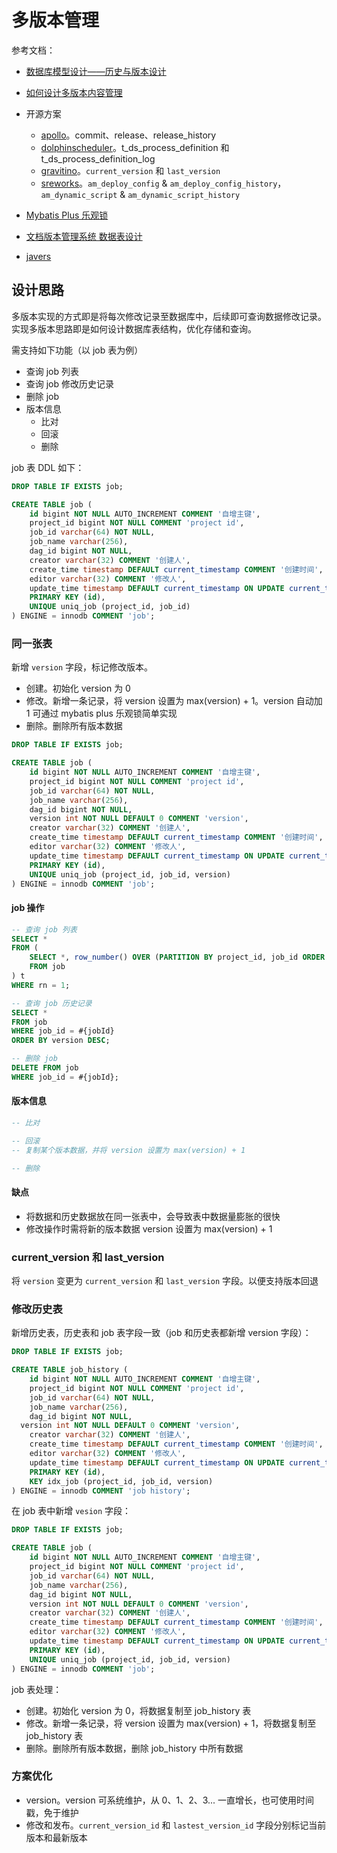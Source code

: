 # 多版本管理

参考文档：

* [数据库模型设计——历史与版本设计](https://developer.aliyun.com/article/350760)
* [如何设计多版本内容管理](https://juejin.cn/post/7095671785336619045)
* 开源方案
  * [apollo](https://github.com/apolloconfig/apollo/blob/master/scripts/sql/profiles/mysql-default/apolloconfigdb.sql)。commit、release、release_history
  * [dolphinscheduler](https://github.com/apache/dolphinscheduler/blob/dev/dolphinscheduler-dao/src/main/resources/sql/dolphinscheduler_mysql.sql)。t_ds_process_definition 和 t_ds_process_definition_log
  * [gravitino](https://github.com/apache/gravitino/blob/main/scripts/mysql/schema-0.6.0-mysql.sql)。`current_version` 和 `last_version`
  * [sreworks](https://github.com/alibaba/SREWorks/tree/main/paas/appmanager/APP-META-PRIVATE/db)。`am_deploy_config` & `am_deploy_config_history`，`am_dynamic_script` & `am_dynamic_script_history`

* [Mybatis Plus 乐观锁](https://mybatis.plus/guide/interceptor-optimistic-locker.html)
* [文档版本管理系统 数据表设计](https://www.cnblogs.com/DBFocus/archive/2010/09/12/1824321.html)
* [javers](https://github.com/javers/javers)

## 设计思路

多版本实现的方式即是将每次修改记录至数据库中，后续即可查询数据修改记录。实现多版本思路即是如何设计数据库表结构，优化存储和查询。

需支持如下功能（以 job 表为例）

* 查询 job 列表
* 查询 job 修改历史记录
* 删除 job
* 版本信息
  * 比对
  * 回滚
  * 删除

job 表 DDL 如下：

```sql
DROP TABLE IF EXISTS job;

CREATE TABLE job (
	id bigint NOT NULL AUTO_INCREMENT COMMENT '自增主键',
	project_id bigint NOT NULL COMMENT 'project id',
	job_id varchar(64) NOT NULL,
	job_name varchar(256),
	dag_id bigint NOT NULL,
	creator varchar(32) COMMENT '创建人',
	create_time timestamp DEFAULT current_timestamp COMMENT '创建时间',
	editor varchar(32) COMMENT '修改人',
	update_time timestamp DEFAULT current_timestamp ON UPDATE current_timestamp COMMENT '修改时间',
	PRIMARY KEY (id),
	UNIQUE uniq_job (project_id, job_id)
) ENGINE = innodb COMMENT 'job';
```

### 同一张表

新增 `version` 字段，标记修改版本。

* 创建。初始化 version 为 0
* 修改。新增一条记录，将 version 设置为 max(version) + 1。version 自动加 1 可通过 mybatis plus 乐观锁简单实现
* 删除。删除所有版本数据

```sql
DROP TABLE IF EXISTS job;

CREATE TABLE job (
	id bigint NOT NULL AUTO_INCREMENT COMMENT '自增主键',
	project_id bigint NOT NULL COMMENT 'project id',
	job_id varchar(64) NOT NULL,
	job_name varchar(256),
	dag_id bigint NOT NULL,
	version int NOT NULL DEFAULT 0 COMMENT 'version',
	creator varchar(32) COMMENT '创建人',
	create_time timestamp DEFAULT current_timestamp COMMENT '创建时间',
	editor varchar(32) COMMENT '修改人',
	update_time timestamp DEFAULT current_timestamp ON UPDATE current_timestamp COMMENT '修改时间',
	PRIMARY KEY (id),
	UNIQUE uniq_job (project_id, job_id, version)
) ENGINE = innodb COMMENT 'job';
```

#### job 操作

```sql
-- 查询 job 列表
SELECT *
FROM (
	SELECT *, row_number() OVER (PARTITION BY project_id, job_id ORDER BY version DESC) AS rn
	FROM job
) t
WHERE rn = 1;

-- 查询 job 历史记录
SELECT *
FROM job
WHERE job_id = #{jobId}
ORDER BY version DESC;

-- 删除 job
DELETE FROM job
WHERE job_id = #{jobId};
```

#### 版本信息

```sql
-- 比对

-- 回滚
-- 复制某个版本数据，并将 version 设置为 max(version) + 1

-- 删除

```

#### 缺点

* 将数据和历史数据放在同一张表中，会导致表中数据量膨胀的很快
* 修改操作时需将新的版本数据 version 设置为 max(version) + 1

### current_version 和 last_version

将 `version` 变更为 `current_version` 和 `last_version` 字段。以便支持版本回退

### 修改历史表

新增历史表，历史表和 job 表字段一致（job 和历史表都新增 version 字段）：

```sql
DROP TABLE IF EXISTS job;

CREATE TABLE job_history (
	id bigint NOT NULL AUTO_INCREMENT COMMENT '自增主键',
	project_id bigint NOT NULL COMMENT 'project id',
	job_id varchar(64) NOT NULL,
	job_name varchar(256),
	dag_id bigint NOT NULL,
  version int NOT NULL DEFAULT 0 COMMENT 'version',
	creator varchar(32) COMMENT '创建人',
	create_time timestamp DEFAULT current_timestamp COMMENT '创建时间',
	editor varchar(32) COMMENT '修改人',
	update_time timestamp DEFAULT current_timestamp ON UPDATE current_timestamp COMMENT '修改时间',
	PRIMARY KEY (id),
	KEY idx_job (project_id, job_id, version)
) ENGINE = innodb COMMENT 'job history';
```

在 job 表中新增 `vesion` 字段：

```sql
DROP TABLE IF EXISTS job;

CREATE TABLE job (
	id bigint NOT NULL AUTO_INCREMENT COMMENT '自增主键',
	project_id bigint NOT NULL COMMENT 'project id',
	job_id varchar(64) NOT NULL,
	job_name varchar(256),
	dag_id bigint NOT NULL,
	version int NOT NULL DEFAULT 0 COMMENT 'version',
	creator varchar(32) COMMENT '创建人',
	create_time timestamp DEFAULT current_timestamp COMMENT '创建时间',
	editor varchar(32) COMMENT '修改人',
	update_time timestamp DEFAULT current_timestamp ON UPDATE current_timestamp COMMENT '修改时间',
	PRIMARY KEY (id),
	UNIQUE uniq_job (project_id, job_id, version)
) ENGINE = innodb COMMENT 'job';
```

job 表处理：

* 创建。初始化 version 为 0，将数据复制至 job_history 表
* 修改。新增一条记录，将 version 设置为 max(version) + 1，将数据复制至 job_history 表
* 删除。删除所有版本数据，删除 job_history 中所有数据

### 方案优化

* version。version 可系统维护，从 0、1、2、3... 一直增长，也可使用时间戳，免于维护
* 修改和发布。`current_version_id` 和 `lastest_version_id` 字段分别标记当前版本和最新版本
